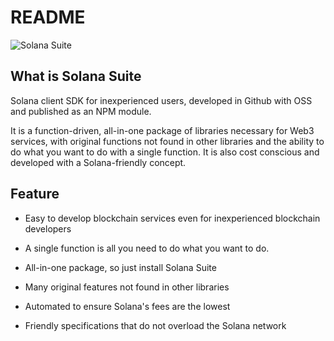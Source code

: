 # README

![Solana Suite](https://github.com/atonoy/solana-suite-docs/blob/master/assets/top-image.png?raw=true)

## What is Solana Suite

Solana client SDK for inexperienced users, developed in Github with OSS and
published as an NPM module.

It is a function-driven, all-in-one package of libraries necessary for Web3
services, with original functions not found in other libraries and the ability
to do what you want to do with a single function. It is also cost conscious and
developed with a Solana-friendly concept.

## Feature

- Easy to develop blockchain services even for inexperienced blockchain
  developers

- A single function is all you need to do what you want to do.

- All-in-one package, so just install Solana Suite

- Many original features not found in other libraries

- Automated to ensure Solana's fees are the lowest

- Friendly specifications that do not overload the Solana network
